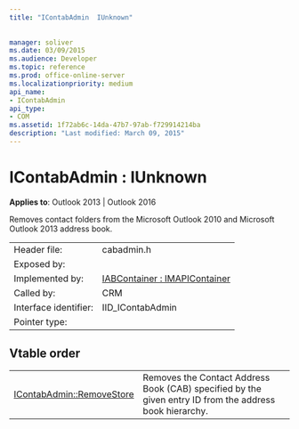 ```yaml
---
title: "IContabAdmin  IUnknown"
 
 
manager: soliver
ms.date: 03/09/2015
ms.audience: Developer
ms.topic: reference
ms.prod: office-online-server
ms.localizationpriority: medium
api_name:
- IContabAdmin
api_type:
- COM
ms.assetid: 1f72ab6c-14da-47b7-97ab-f729914214ba
description: "Last modified: March 09, 2015"
---
```


# IContabAdmin : IUnknown

  
  
**Applies to**: Outlook 2013 | Outlook 2016 
  
Removes contact folders from the Microsoft Outlook 2010 and Microsoft Outlook 2013 address book.
  
|||
|:-----|:-----|
|Header file:  <br/> |cabadmin.h  <br/> |
|Exposed by:  <br/> ||
|Implemented by:  <br/> |[IABContainer : IMAPIContainer](iabcontainerimapicontainer.md) <br/> |
|Called by:  <br/> |CRM  <br/> |
|Interface identifier:  <br/> |IID_IContabAdmin  <br/> |
|Pointer type:  <br/> ||
   
## Vtable order

|||
|:-----|:-----|
|[IContabAdmin::RemoveStore](icontabadmin-removestore.md) <br/> |Removes the Contact Address Book (CAB) specified by the given entry ID from the address book hierarchy. |
   

